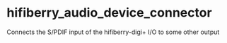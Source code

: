 # hifiberry_audio_device_connector
Connects the S/PDIF input of the hifiberry-digi+ I/O to some other output
